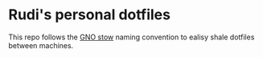 # Rudi's personal dotfiles
This repo follows the [GNO stow](https://www.gnu.org/software/stow/) naming convention to ealisy
shale dotfiles between machines.
